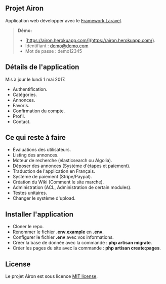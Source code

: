 ## Projet Airon

Application web développer avec le <a href="https://laravel.com/">Framework Laravel</a>.

> **Démo:**
> - [https://airon.herokuapp.com/](https://airon.herokuapp.com/).
> - Identifiant : demo@demo.com
> - Mot de passe : demo12345

## Détails de l'application

Mis à jour le lundi 1 mai 2017.

- Authentification.
- Catégories.
- Annonces.
- Favoris.
- Confirmation du compte.
- Profil.
- Contact.

## Ce qui reste à faire

- Évaluations des utilisateurs.
- Listing des annonces.
- Moteur de recherche (elasticsearch ou Algolia).
- Déposer des annonces (Système d'étapes et paiement).
- Traduction de l'application en Français.
- Système de paiement (Stripe/Paypal).
- Création du Wiki (Comment le site marche).
- Administration (ACL, Administration de certain modules).
- Testes unitaires.
- Changer le système d'upload.

## Installer l'application

- Cloner le repo.
- Renommer le fichier **.env.example** en **.env**.
- Configurer le fichier **.env** avec vos informations. 
- Créer la base de donnée avec la commande : **php artisan migrate**.
- Créer les pages du site avec la commande : **php artisan create:pages**.

## License

Le projet Airon est sous licence [MIT license](http://opensource.org/licenses/MIT).
